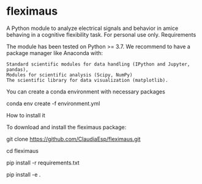 # fleximaus
A Python module to analyze electrical signals and behavior in amice behaving in a cognitive flexibility task. For personal use only.
Requirements

The module has been  tested on Python >= 3.7. We recommend to have a package manager like Anaconda with:

    Standard scientific modules for data handling (IPython and Jupyter, pandas),
    Modules for scientific analysis (Scipy, NumPy)
    The scientific library for data visualization (matplotlib).

You can create a conda environment with necessary packages

conda env create -f environment.yml

How to install it

To download and install the fleximaus package:

git clone https://github.com/ClaudiaEsp/fleximaus.git

cd fleximaus

pip install -r requirements.txt

pip install -e .
